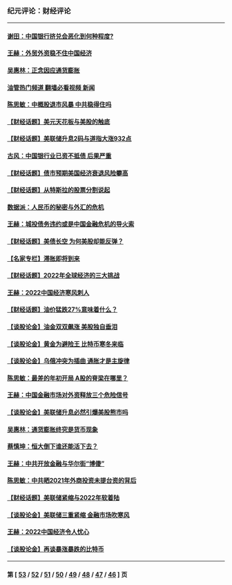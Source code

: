 ### 纪元评论：财经评论
---
#### [谢田：中国银行挤兑会恶化到何种程度?](../../pages/nsc1026/n13766965.md?06270330) 
#### [王赫：外贸外资稳不住中国经济](../../pages/nsc1026/n13753933.md?06270330) 
#### [吴惠林：正念因应通货膨胀](../../pages/nsc1026/n13750350.md?06270330) 
#### [油管热门频道 翻墙必看视频 新闻](ok?06270330)
#### [陈思敏：中概股退市风暴 中共稳得住吗](../../pages/nsc1026/n13738978.md?06270330) 
#### [【财经话题】美元天花板与美股的触底](../../pages/nsc1026/n13736495.md?06270330) 
#### [【财经话题】美联储升息2码与道指大涨932点](../../pages/nsc1026/n13727377.md?06270330) 
#### [古风：中国银行业已资不抵债 后果严重](../../pages/nsc1026/n13726111.md?06270330) 
#### [【财经话题】债市预期美国经济衰退风险攀高](../../pages/nsc1026/n13698043.md?06270330) 
#### [【财经话题】从特斯拉的股票分割说起](../../pages/nsc1026/n13679733.md?06270330) 
#### [数据派：人民币的秘密与外汇的危机](../../pages/nsc1026/n13667092.md?06270330) 
#### [王赫：城投债务违约或是中国金融危机的导火索](../../pages/nsc1026/n13665322.md?06270330) 
#### [【财经话题】美债长空 为何美股却能反弹？](../../pages/nsc1026/n13665895.md?06270330) 
#### [【名家专栏】滞胀即将到来](../../pages/nsc1026/n13658171.md?06270330) 
#### [【财经话题】2022年全球经济的三大挑战](../../pages/nsc1026/n13654423.md?06270330) 
#### [王赫：2022中国经济寒风刺人](../../pages/nsc1026/n13651403.md?06270330) 
#### [【财经话题】油价猛跌27%意味着什么？](../../pages/nsc1026/n13648767.md?06270330) 
#### [【谈股论金】油金双双飙涨 美股独自垂泪](../../pages/nsc1026/n13631742.md?06270330) 
#### [【谈股论金】黄金为避险王 比特币寒冬来临](../../pages/nsc1026/n13600406.md?06270330) 
#### [【谈股论金】乌俄冲突为插曲 通胀才是主旋律](../../pages/nsc1026/n13576797.md?06270330) 
#### [陈思敏：最差的年初开局 A股的脊梁在哪里？](../../pages/nsc1026/n13558359.md?06270330) 
#### [王赫：中国金融市场对外资释放三个危险信号](../../pages/nsc1026/n13546389.md?06270330) 
#### [【谈股论金】美联储升息必然引爆美股熊市吗](../../pages/nsc1026/n13519194.md?06270330) 
#### [吴惠林：通货膨胀终究是货币现象](../../pages/nsc1026/n13512979.md?06270330) 
#### [蔡慎坤：恒大倒下谁还能活下去？](../../pages/nsc1026/n13501831.md?06270330) 
#### [王赫：中共开放金融与华尔街“博傻”](../../pages/nsc1026/n13501138.md?06270330) 
#### [陈思敏：中共晒2021年外商投资未提台资的背后](../../pages/nsc1026/n13501057.md?06270330) 
#### [【财经话题】美联储紧缩与2022年软着陆](../../pages/nsc1026/n13498354.md?06270330) 
#### [【谈股论金】美联储三重紧缩 金融市场吹寒风](../../pages/nsc1026/n13487202.md?06270330) 
#### [王赫：2022中国经济令人忧心](../../pages/nsc1026/n13480433.md?06270330) 
#### [【谈股论金】再谈暴涨暴跌的比特币](../../pages/nsc1026/n13428036.md?06270330) 

---
#### 第 [ [53](./53.md?06270330) / [52](./52.md?06270330) / [51](./51.md?06270330) / [50](./50.md?06270330) / [49](./49.md?06270330) / [48](./48.md?06270330) / [47](./47.md?06270330) / [46](./46.md?06270330) ] 页
